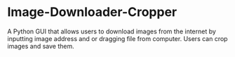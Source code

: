 # Image-Downloader-Cropper
A Python GUI that allows users to download images from the internet by inputting image address and or dragging file from computer. Users can crop images and save them. 
